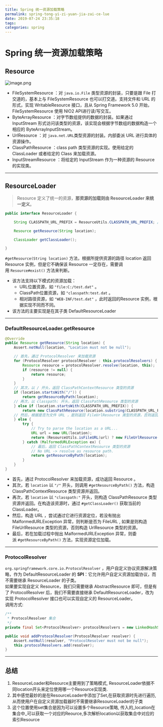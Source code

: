 ```yaml
---
title: Spring 统一资源加载策略
permalink: spring-tong-yi-zi-yuan-jia-zai-ce-lue
date: 2019-07-24 23:35:18
tags:
categories: spring
---
```

# Spring 统一资源加载策略


<!--more-->

## Resource
![image.png](https://cdn.nlark.com/yuque/0/2019/png/178066/1563980926087-ca4f4275-c96f-426e-8819-302d19701bc5.png)

- FileSystemResource ：对 `java.io.File` 类型资源的封装，只要是跟 File 打交道的，基本上与 FileSystemResource 也可以打交道。支持文件和 URL 的形式，实现 WritableResource 接口，且从 Spring Framework 5.0 开始，FileSystemResource 使用 NIO2 API进行读/写交互。
- ByteArrayResource ：对字节数组提供的数据的封装。如果通过 InputStream 形式访问该类型的资源，该实现会根据字节数组的数据构造一个相应的 ByteArrayInputStream。
- UrlResource ：对 `java.net.URL`类型资源的封装。内部委派 URL 进行具体的资源操作。
- ClassPathResource ：class path 类型资源的实现。使用给定的 ClassLoader 或者给定的 Class 来加载资源。
- InputStreamResource ：将给定的 InputStream 作为一种资源的 Resource 的实现类。


---



## ResourceLoader
> Resource 定义了统一的资源，**那资源的加载则由 ResourceLoader 来统一定义**。
> 

```java
public interface ResourceLoader {

    String CLASSPATH_URL_PREFIX = ResourceUtils.CLASSPATH_URL_PREFIX; // CLASSPATH URL 前缀。默认为："classpath:"

    Resource getResource(String location);

    ClassLoader getClassLoader();

}
```
`#getResource(String location)` 方法，根据所提供资源的路径 location 返回 Resource 实例，但是它不确保该 Resource 一定存在，需要调用 `Resource#exist()` 方法来判断。

- 该方法支持以下模式的资源加载：
  - URL位置资源，如 `"file:C:/test.dat"` 。
  - ClassPath位置资源，如 `"classpath:test.dat` 。
  - 相对路径资源，如 `"WEB-INF/test.dat"` ，此时返回的Resource 实例，根据实现不同而不同。
- 该方法的主要实现是在其子类 DefaultResourceLoader


---



### DefaultResourceLoader.getResource

```java
@Override
public Resource getResource(String location) {
    Assert.notNull(location, "Location must not be null");

    // 首先，通过 ProtocolResolver 来加载资源
    for (ProtocolResolver protocolResolver : this.protocolResolvers) {
        Resource resource = protocolResolver.resolve(location, this);
        if (resource != null) {
            return resource;
        }
    }
    // 其次，以 / 开头，返回 ClassPathContextResource 类型的资源
    if (location.startsWith("/")) {
        return getResourceByPath(location);
    // 再次，以 classpath: 开头，返回 ClassPathResource 类型的资源
    } else if (location.startsWith(CLASSPATH_URL_PREFIX)) {
        return new ClassPathResource(location.substring(CLASSPATH_URL_PREFIX.length()), getClassLoader());
    // 然后，根据是否为文件 URL ，是则返回 FileUrlResource 类型的资源，否则返回 UrlResource 类型的资源
    } else {
        try {
            // Try to parse the location as a URL...
            URL url = new URL(location);
            return (ResourceUtils.isFileURL(url) ? new FileUrlResource(url) : new UrlResource(url));
        } catch (MalformedURLException ex) {
            // 最后，返回 ClassPathContextResource 类型的资源
            // No URL -> resolve as resource path.
            return getResourceByPath(location);
        }
    }
}
```

- 首先，通过 ProtocolResolver 来加载资源，成功返回 Resource 。
- 其次，若 `location` 以 `"/"` 开头，则调用 `#getResourceByPath()` 方法，构造 ClassPathContextResource 类型资源并返回。
- 再次，若 `location` 以 `"classpath:"` 开头，则构造 ClassPathResource 类型资源并返回。在构造该资源时，通过 `#getClassLoader()` 获取当前的 ClassLoader。
- 然后，构造 URL ，尝试通过它进行资源定位，若没有抛出 MalformedURLException 异常，则判断是否为 FileURL , 如果是则构造 FileUrlResource 类型的资源，否则构造 UrlResource 类型的资源。
- 最后，若在加载过程中抛出 MalformedURLException 异常，则委派 `#getResourceByPath()` 方法，实现资源定位加载。


---



### ProtocolResolver
`org.springframework.core.io.ProtocolResolver` ，用户自定义协议资源解决策略，作为 DefaultResourceLoader 的 **SPI**：它允许用户自定义资源加载协议，而不需要继承 ResourceLoader 的子类。<br />如果要实现自定义 Resource，我们只需要继承 AbstractResource 即可，但是有了 ProtocolResolver 后，我们不需要直接继承 DefaultResourceLoader，改为实现 ProtocolResolver 接口也可以实现自定义的 ResourceLoader。<br />调用方式:

```java
/**
 * ProtocolResolver 集合
 */
private final Set<ProtocolResolver> protocolResolvers = new LinkedHashSet<>(4);

public void addProtocolResolver(ProtocolResolver resolver) {
    Assert.notNull(resolver, "ProtocolResolver must not be null");
    this.protocolResolvers.add(resolver);
}
```

---



## 总结

1. ResourceLoader和Resource主要用到了策略模式, ResourceLoader依据不同location开头来定位使用哪一个Resource实现类.
1. 其中感觉最妙的是在ResourceLoader中添加了Set<ProtocolResolver>,在获取资源时先进行遍历,从而使用户在自定义资源加载器时不需要继承ResourceLoader的子类
1. 这个位置使用set集合是因为可以设置多个Resource策略, 传入的_location在集合中_可以获取一个对应的Reource,多次解析location以获取集合中对应的索引Resource
